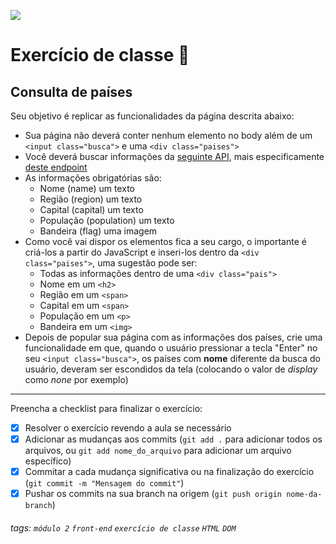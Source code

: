 ![](https://i.imgur.com/xG74tOh.png)

# Exercício de classe 🏫

## Consulta de países

Seu objetivo é replicar as funcionalidades da página descrita abaixo:
- Sua página não deverá conter nenhum elemento no body além de um `<input class="busca">` e uma `<div class="paises">`
- Você deverá buscar informações da [seguinte API](https://restcountries.eu/#api-endpoints), mais especificamente [deste endpoint](https://restcountries.eu/rest/v2/all)
- As informações obrigatórias são:
    - Nome (name) um texto
    - Região (region) um texto
    - Capital (capital) um texto
    - População (population) um texto
    - Bandeira (flag) uma imagem
- Como você vai dispor os elementos fica a seu cargo, o importante é criá-los a partir do JavaScript e inseri-los dentro da `<div class="paises">`, uma sugestão pode ser:
    - Todas as informações dentro de uma `<div class="pais">`
    - Nome em um `<h2>`
    - Região em um `<span>`
    - Capital em um `<span>`
    - População em um `<p>`
    - Bandeira em um `<img>`
- Depois de popular sua página com as informações dos países, crie uma funcionalidade em que, quando o usuário pressionar a tecla "Enter" no seu `<input class="busca">`, os países com **nome** diferente da busca do usuário, deveram ser escondidos da tela (colocando o valor de *display* como *none* por exemplo)

---

Preencha a checklist para finalizar o exercício:

- [x] Resolver o exercício revendo a aula se necessário
- [x] Adicionar as mudanças aos commits (`git add .` para adicionar todos os arquivos, ou `git add nome_do_arquivo` para adicionar um arquivo específico)
- [x] Commitar a cada mudança significativa ou na finalização do exercício (`git commit -m "Mensagem do commit"`)
- [x] Pushar os commits na sua branch na origem (`git push origin nome-da-branch`)

###### tags: `módulo 2` `front-end` `exercício de classe` `HTML` `DOM`
